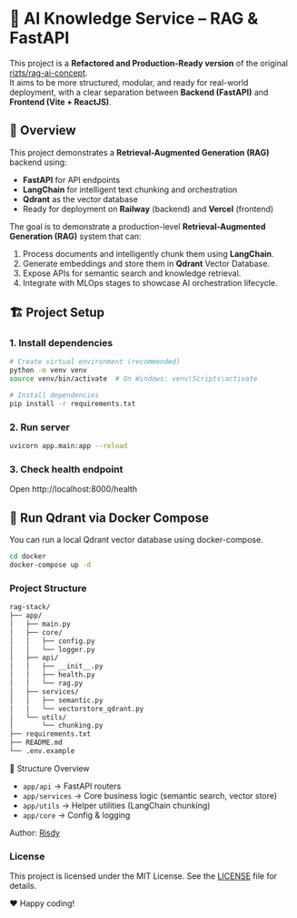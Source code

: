 # 🧠 AI Knowledge Service – RAG & FastAPI

This project is a **Refactored and Production-Ready version** of the original [rizts/rag-ai-concept](https://github.com/rizts/rag-ai-concept).  
It aims to be more structured, modular, and ready for real-world deployment, with a clear separation between **Backend (FastAPI)** and **Frontend (Vite + ReactJS)**.


## 🚀 Overview

This project demonstrates a **Retrieval-Augmented Generation (RAG)** backend using:
- **FastAPI** for API endpoints
- **LangChain** for intelligent text chunking and orchestration
- **Qdrant** as the vector database
- Ready for deployment on **Railway** (backend) and **Vercel** (frontend)

The goal is to demonstrate a production-level **Retrieval-Augmented Generation (RAG)** system that can:
1. Process documents and intelligently chunk them using **LangChain**.
2. Generate embeddings and store them in **Qdrant** Vector Database.
3. Expose APIs for semantic search and knowledge retrieval.
4. Integrate with MLOps stages to showcase AI orchestration lifecycle.

## 🏗️ Project Setup

### 1. Install dependencies
```bash
# Create virtual environment (recommended)
python -m venv venv
source venv/bin/activate  # On Windows: venv\Scripts\activate

# Install dependencies
pip install -r requirements.txt
```

### 2. Run server
```bash
uvicorn app.main:app --reload
```

### 3. Check health endpoint
Open http://localhost:8000/health


## 🐳 Run Qdrant via Docker Compose

You can run a local Qdrant vector database using docker-compose.

```bash
cd docker
docker-compose up -d
```

### **Project Structure**
```bash
rag-stack/
├── app/
│   ├── main.py
│   ├── core/
│   │   ├── config.py
│   │   └── logger.py
│   ├── api/
│   │   ├── __init__.py
│   │   ├── health.py
│   │   └── rag.py
│   ├── services/
│   │   ├── semantic.py
│   │   └── vectorstore_qdrant.py
│   └── utils/
│       └── chunking.py
├── requirements.txt
├── README.md
└── .env.example
```

🧩 Structure Overview

- `app/api` → FastAPI routers
- `app/services` → Core business logic (semantic search, vector store)
- `app/utils` → Helper utilities (LangChain chunking)
- `app/core` → Config & logging


Author: [Risdy](https://linkedin.com/in/rizts)

### **License**

This project is licensed under the MIT License. See the [LICENSE](LICENSE) file for details.

❤️ Happy coding!